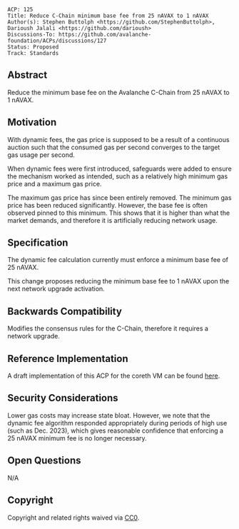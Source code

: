 ```text
ACP: 125
Title: Reduce C-Chain minimum base fee from 25 nAVAX to 1 nAVAX
Author(s): Stephen Buttolph <https://github.com/StephenButtolph>, Darioush Jalali <https://github.com/darioush>
Discussions-To: https://github.com/avalanche-foundation/ACPs/discussions/127
Status: Proposed
Track: Standards
```

## Abstract

Reduce the minimum base fee on the Avalanche C-Chain from 25 nAVAX to 1 nAVAX.

## Motivation

With dynamic fees, the gas price is supposed to be a result of a continuous auction such that the consumed gas per second converges to the target gas usage per second.

When dynamic fees were first introduced, safeguards were added to ensure the mechanism worked as intended, such as a relatively high minimum gas price and a maximum gas price.

The maximum gas price has since been entirely removed. The minimum gas price has been reduced significantly. However, the base fee is often observed pinned to this minimum. This shows that it is higher than what the market demands, and therefore it is artificially reducing network usage.

## Specification

The dynamic fee calculation currently must enforce a minimum base fee of 25 nAVAX.

This change proposes reducing the minimum base fee to 1 nAVAX upon the next network upgrade activation.

## Backwards Compatibility

Modifies the consensus rules for the C-Chain, therefore it requires a network upgrade.

## Reference Implementation

A draft implementation of this ACP for the coreth VM can be found [here](https://github.com/ava-labs/coreth/pull/604/files).

## Security Considerations

Lower gas costs may increase state bloat. However, we note that the dynamic fee algorithm responded appropriately during periods of high use (such as Dec. 2023), which gives reasonable confidence that enforcing a 25 nAVAX minimum fee is no longer necessary.

## Open Questions

N/A

## Copyright

Copyright and related rights waived via [CC0](https://creativecommons.org/publicdomain/zero/1.0/).
